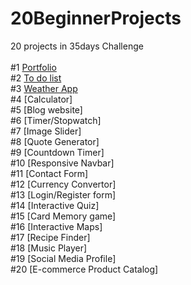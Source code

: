 # 20BeginnerProjects

20 projects in 35days Challenge <br>
<br>
#1 [Portfolio](https://github.com/Pratik-k-sahoo/20BeginnerProjects/tree/master/Portfolio) <br>
#2 [To do list](https://github.com/Pratik-k-sahoo/20BeginnerProjects/tree/master/To-Do%20List) <br>
#3 [Weather App](https://github.com/Pratik-k-sahoo/20BeginnerProjects/tree/master/Weather%20App) <br>
#4 [Calculator] <br>
#5 [Blog website] <br>
#6 [Timer/Stopwatch] <br>
#7 [Image Slider] <br>
#8 [Quote Generator] <br>
#9 [Countdown Timer] <br>
#10 [Responsive Navbar] <br>
#11 [Contact Form] <br>
#12 [Currency Convertor] <br>
#13 [Login/Register form] <br>
#14 [Interactive Quiz] <br>
#15 [Card Memory game] <br>
#16 [Interactive Maps] <br>
#17 [Recipe Finder] <br>
#18 [Music Player] <br>
#19 [Social Media Profile] <br>
#20 [E-commerce Product Catalog] <br>